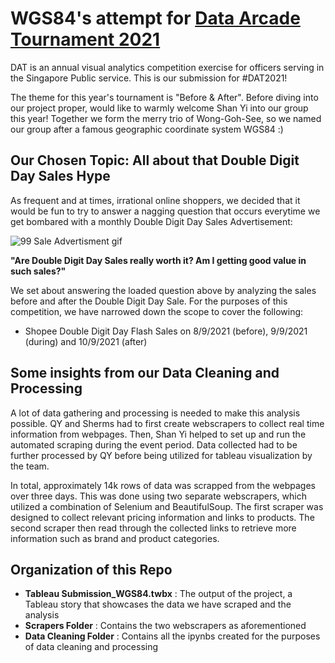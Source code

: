 # WGS84's attempt for [Data Arcade Tournament 2021](https://sites.google.com/dsaid.gov.sg/dat2021)

DAT is an annual visual analytics competition exercise for officers serving in the Singapore Public service. This is our submission for #DAT2021! 

The theme for this year's tournament is "Before & After". Before diving into our project proper, would like to warmly welcome Shan Yi into our group this year! Together we form the merry trio of Wong-Goh-See, so we named our group after a famous geographic coordinate system WGS84 :) 

## Our Chosen Topic: All about that Double Digit Day Sales Hype

As frequent and at times, irrational online shoppers, we decided that it would be fun to try to answer a nagging question that occurs everytime we get bombared with a monthly Double Digit Day Sales Advertisement: 

![99 Sale Advertisment gif](https://steadycompounding.com/wp-content/uploads/2021/08/https___bucketeer-e05bbc84-baa3-437e-9518-adb32be77984.s3.amazonaws.com_public_images_99060ebb-1c53-462e-9b01-eac42541dbce_640x360.gif)

**"Are Double Digit Day Sales really worth it? Am I getting good value in such sales?"** 

We set about answering the loaded question above by analyzing the sales before and after the Double Digit Day Sale. For the purposes of this competition, we have narrowed down the scope to cover the following: 
- Shopee Double Digit Day Flash Sales on 8/9/2021 (before), 9/9/2021 (during) and 10/9/2021 (after)

## Some insights from our Data Cleaning and Processing

A lot of data gathering and processing is needed to make this analysis possible. QY and Sherms had to first create webscrapers to collect real time information from webpages. Then, Shan Yi helped to set up and run the automated scraping during the event period. Data collected had to be further processed by QY before being utilized for tableau visualization by the team. 

In total, approximately 14k rows of data was scrapped from the webpages over three days. This was done using two separate webscrapers, which utilized a combination of Selenium and BeautifulSoup. The first scraper was designed to collect relevant pricing information and links to products. The second scraper then read through the collected links to retrieve more information such as brand and product categories. 

## Organization of this Repo
  
- **Tableau Submission_WGS84.twbx** : The output of the project, a Tableau story that showcases the data we have scraped and the analysis
- **Scrapers Folder** : Contains the two webscrapers as aforementioned
- **Data Cleaning Folder** : Contains all the ipynbs created for the purposes of data cleaning and processing
